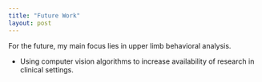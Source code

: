 ```yaml
---
title: "Future Work"
layout: post
---
```


For the future, my main focus lies in upper limb behavioral analysis. 

- Using computer vision algorithms to increase availability of research in clinical settings. 
